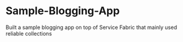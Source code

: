 # Sample-Blogging-App
Built a sample blogging app on top of Service Fabric that mainly used reliable collections
